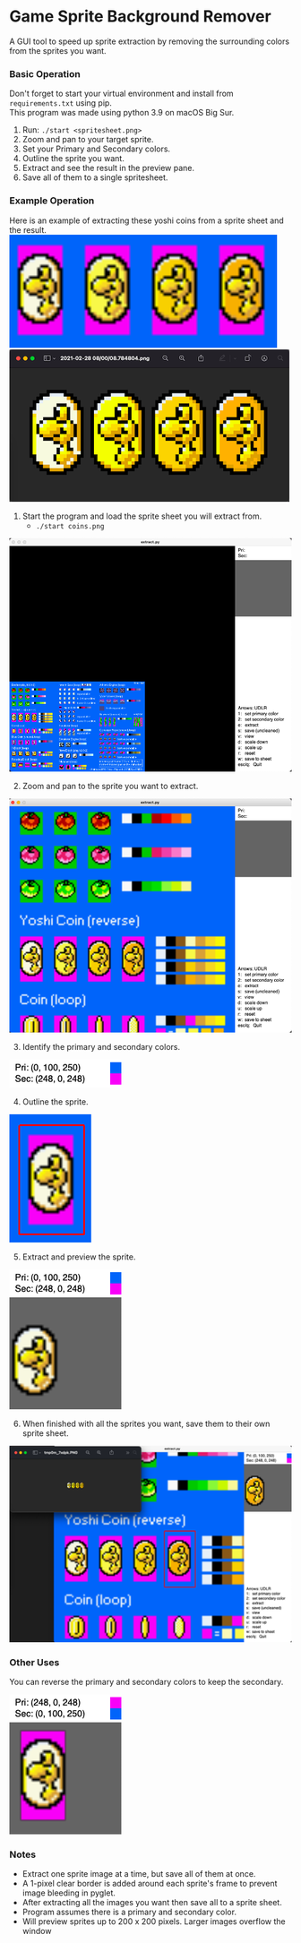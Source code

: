 # Game Sprite Background Remover
A GUI tool to speed up sprite extraction by removing the surrounding colors from the sprites you want.  

### Basic Operation
Don't forget to start your virtual environment and install from `requirements.txt` using pip.  
This program was made using python 3.9 on macOS Big Sur.  

1. Run: `./start <spritesheet.png>`
2. Zoom and pan to your target sprite.
3. Set your Primary and Secondary colors.
4. Outline the sprite you want.
5. Extract and see the result in the preview pane.
6. Save all of them to a single spritesheet.

### Example Operation
Here is an example of extracting these yoshi coins from a sprite sheet and the result.  
![Yoshi Coins](yoshicoins.png) ![Result](finalSpriteSheet.png)  

1. Start the program and load the sprite sheet you will extract from.  
    * `./start coins.png`  

![Start Program](step1.png)

2. Zoom and pan to the sprite you want to extract.  

![Zoom and Pan](step2.png)

3. Identify the primary and secondary colors.  

![Set Colors](step3.png)

4. Outline the sprite.  

![Outline Sprite](step4.png)

5. Extract and preview the sprite.  

![Extract and Preview](step5.png)

6. When finished with all the sprites you want, save them to their own sprite sheet.  

![Save to Sheet](step6.png)

### Other Uses
You can reverse the primary and secondary colors to keep the secondary.  

![Reversed Color Selection](reversedColors.png)


### Notes
* Extract one sprite image at a time, but save all of them at once.
* A 1-pixel clear border is added around each sprite's frame to prevent image bleeding in pyglet.
* After extracting all the images you want then save all to a sprite sheet.
* Program assumes there is a primary and secondary color.
* Will preview sprites up to 200 x 200 pixels. Larger images overflow the window
